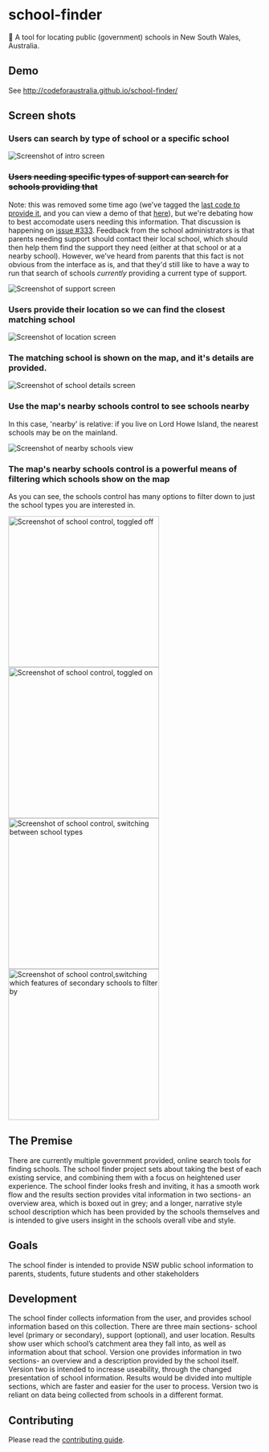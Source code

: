 # school-finder
:eyes: A tool for locating public (government) schools in New South Wales, Australia.

## Demo

See http://codeforaustralia.github.io/school-finder/

## Screen shots

### Users can search by type of school or a specific school
![Screenshot of intro screen](/doc/screenshots-1-intro.png)

### <strike>Users needing specific types of support can search for schools providing that</strike>

Note: this was removed some time ago (we've tagged the
[last code to provide it](https://github.com/CodeforAustralia/school-finder/tree/v0.2-special-support),
and you can view a demo of that [here](https://techieshark.github.io/school-finder/)),
but we're debating how to best accomodate users needing this information.
That discussion is happening on
[issue #333](https://github.com/CodeforAustralia/school-finder/issues/333).
Feedback from the school administrators is that parents needing support
should contact their local school, which should then help them find the
support they need (either at that school or at a nearby school).
However, we've heard from parents that this fact is not
obvious from the interface as is, and that they'd still
like to have a way to run that search of schools *currently* providing
a current type of support.

![Screenshot of support screen](/doc/screenshots-2-support.png)

### Users provide their location so we can find the closest matching school
![Screenshot of location screen](/doc/screenshots-3-user-location.png)

### The matching school is shown on the map, and it's details are provided.
![Screenshot of school details screen](/doc/screenshots-4-school-details.png)

### Use the map's nearby schools control to see schools nearby

In this case, 'nearby' is relative: if you live on Lord Howe Island, the nearest
schools may be on the mainland.

![Screenshot of nearby schools view](https://cloud.githubusercontent.com/assets/1072292/25609115/9d98330c-2ed2-11e7-83b9-e0d5ac7fa000.png)

### The map's nearby schools control is a powerful means of filtering which schools show on the map

As you can see, the schools control has many options to filter down to
just the school types you are interested in.

<img width=300px src="/doc/screenshots-map-control-toggle-1.png" alt="Screenshot of school control, toggled off"/>
<img width=300px src="/doc/screenshots-map-control-toggle-2.png" alt="Screenshot of school control, toggled on"/>
<img width=300px src="/doc/screenshots-map-control-toggle-3.png" alt="Screenshot of school control, switching between school types"/>
<img width=300px src="/doc/screenshots-map-control-toggle-4.png" alt="Screenshot of school control,switching which features of secondary schools to filter by"/>


## The Premise

There are currently multiple government provided, online search tools for finding schools. The school finder project sets about taking the best of each existing service, and combining them with a focus on heightened user experience. The school finder looks fresh and inviting, it has a smooth work flow and the results section provides vital information in two sections- an overview area, which is boxed out in grey; and a longer, narrative style school description which has been provided by the schools themselves and is intended to give users insight in the schools overall vibe and style.

## Goals

The school finder is intended to provide NSW public school information to parents, students, future students and other stakeholders

## Development

The school finder collects information from the user, and provides school information based on this collection. There are three main sections- school level (primary or secondary), support (optional), and user location. Results show user which school’s catchment area they fall into, as well as information about that school.
Version one provides information in two sections- an overview and a description provided by the school itself.
Version two is intended to increase useability, through the changed presentation of school information. Results would be divided into multiple sections, which are faster and easier for the user to process. Version two is reliant on data being collected from schools in a different format.

## Contributing

Please read the [contributing guide](CONTRIBUTING.md).


[new-issue]: https://github.com/CodeforAustralia/school-finder/issues/new "Create a new issue"
[issues]: https://github.com/CodeforAustralia/school-finder/issues "View list of issues"


